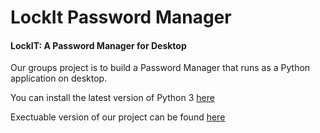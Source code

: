 # LockIt Password Manager

#### LockIT: A Password Manager for Desktop 

Our groups project is to build a Password Manager that runs as a Python application on desktop.

You can install the latest version of Python 3 [here](https://www.python.org/downloads/) 

Exectuable version of our project can be found [here](http://myvmlab.senecacollege.ca:6483/)
